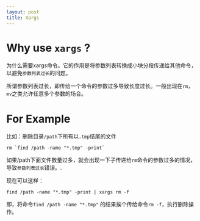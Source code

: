 ```yaml
---
layout: post
title: Xargs
---
```


# Why use `xargs` ?

为什么需要xargs命令。它的作用是将参数列表转换成小块分段传递给其他命令，以避免`参数列表过长`的问题。

所谓参数列表过长，即传给一个命令的参数过多导致长度过长。一般出现在`rm`，`mv`之类允许任意多个参数的场合。

# For Example

比如：删除目录`/path`下所有以`.tmp`结尾的文件

	rm `find /path -name "*.tmp" -print`

如果/path下面文件数量过多，就会出现一下子传递给`rm`命令的参数过多的情况，导致`参数列表过长`错误。.

现在可以这样：

	find /path -name "*.tmp" -print | xargs rm -f

即，将命令`find /path -name "*.tmp"` 的结果挨个传给命令`rm -f`，执行删除操作。
